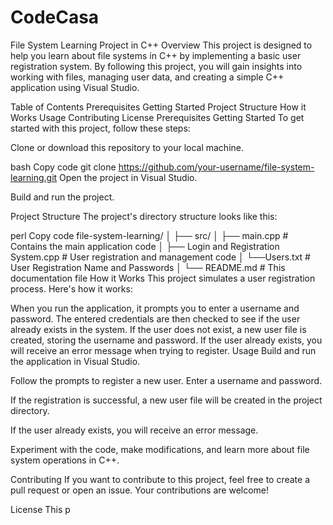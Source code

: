 # CodeCasa
File System Learning Project in C++
Overview
This project is designed to help you learn about file systems in C++ by implementing a basic user registration system. By following this project, you will gain insights into working with files, managing user data, and creating a simple C++ application using Visual Studio.

Table of Contents
Prerequisites
Getting Started
Project Structure
How it Works
Usage
Contributing
License
Prerequisites
Getting Started
To get started with this project, follow these steps:

Clone or download this repository to your local machine.

bash
Copy code
git clone https://github.com/your-username/file-system-learning.git
Open the project in Visual Studio.

Build and run the project.

Project Structure
The project's directory structure looks like this:

perl
Copy code
file-system-learning/
│
├── src/
│   ├── main.cpp        # Contains the main application code
│   ├── Login and Registration System.cpp        # User registration and management code
│   └──Users.txt     # User Registration Name and Passwords
│
└── README.md           # This documentation file
How it Works
This project simulates a user registration process. Here's how it works:

When you run the application, it prompts you to enter a username and password.
The entered credentials are then checked to see if the user already exists in the system.
If the user does not exist, a new user file is created, storing the username and password.
If the user already exists, you will receive an error message when trying to register.
Usage
Build and run the application in Visual Studio.

Follow the prompts to register a new user. Enter a username and password.

If the registration is successful, a new user file will be created in the project directory.

If the user already exists, you will receive an error message.

Experiment with the code, make modifications, and learn more about file system operations in C++.

Contributing
If you want to contribute to this project, feel free to create a pull request or open an issue. Your contributions are welcome!

License
This p
